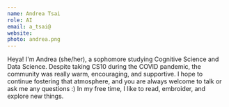 ```yaml
---
name: Andrea Tsai
role: AI
email: a_tsai@
website:
photo: andrea.png
---
```


Heya! I'm Andrea (she/her), a sophomore studying Cognitive Science and Data Science.
Despite taking CS10 during the COVID pandemic, the community was really warm, encouraging, and supportive. I hope to continue fostering that atmosphere, and you are always welcome to talk or ask me any questions :)
In my free time, I like to read, embroider, and explore new things.
